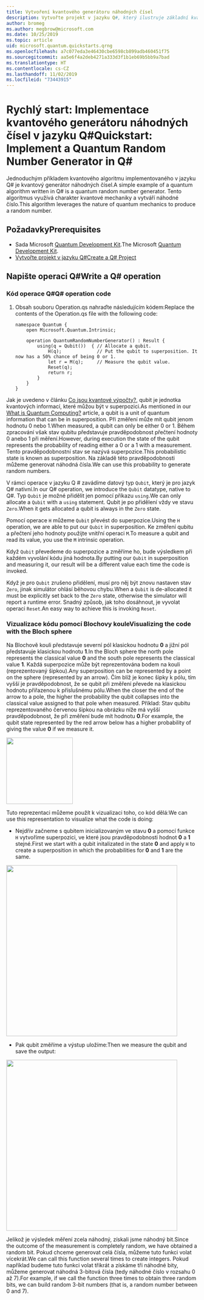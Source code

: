 ```yaml
---
title: Vytvoření kvantového generátoru náhodných čísel
description: Vytvořte projekt v jazyku Q#, který ilustruje základní kvantové koncepce, jako je například superpozice, vytvořením kvantového generátoru náhodných čísel.
author: bromeg
ms.author: megbrow@microsoft.com
ms.date: 10/25/2019
ms.topic: article
uid: microsoft.quantum.quickstarts.qrng
ms.openlocfilehash: a7c077eda3e46430cbe6598cb899adb460451f75
ms.sourcegitcommit: aa5e6f4a2deb4271a333d3f1b1eb69b5bb9a7bad
ms.translationtype: HT
ms.contentlocale: cs-CZ
ms.lasthandoff: 11/02/2019
ms.locfileid: "73443915"
---
```

# <a name="quickstart-implement-a-quantum-random-number-generator-in-q"></a><span data-ttu-id="ab559-103">Rychlý start: Implementace kvantového generátoru náhodných čísel v jazyku Q#</span><span class="sxs-lookup"><span data-stu-id="ab559-103">Quickstart: Implement a Quantum Random Number Generator in Q#</span></span>
<span data-ttu-id="ab559-104">Jednoduchým příkladem kvantového algoritmu implementovaného v jazyku Q# je kvantový generátor náhodných čísel.</span><span class="sxs-lookup"><span data-stu-id="ab559-104">A simple example of a quantum algorithm written in Q# is a quantum random number generator.</span></span> <span data-ttu-id="ab559-105">Tento algoritmus využívá charakter kvantové mechaniky a vytváří náhodné číslo.</span><span class="sxs-lookup"><span data-stu-id="ab559-105">This algorithm leverages the nature of quantum mechanics to produce a random number.</span></span> 

## <a name="prerequisites"></a><span data-ttu-id="ab559-106">Požadavky</span><span class="sxs-lookup"><span data-stu-id="ab559-106">Prerequisites</span></span>

- <span data-ttu-id="ab559-107">Sada Microsoft [Quantum Development Kit](xref:microsoft.quantum.install).</span><span class="sxs-lookup"><span data-stu-id="ab559-107">The Microsoft [Quantum Development Kit](xref:microsoft.quantum.install).</span></span>
- [<span data-ttu-id="ab559-108">Vytvořte projekt v jazyku Q#</span><span class="sxs-lookup"><span data-stu-id="ab559-108">Create a Q# Project</span></span>](xref:microsoft.quantum.howto.createproject)


## <a name="write-a-q-operation"></a><span data-ttu-id="ab559-109">Napište operaci Q#</span><span class="sxs-lookup"><span data-stu-id="ab559-109">Write a Q# operation</span></span>

### <a name="q-operation-code"></a><span data-ttu-id="ab559-110">Kód operace Q#</span><span class="sxs-lookup"><span data-stu-id="ab559-110">Q# operation code</span></span>

1. <span data-ttu-id="ab559-111">Obsah souboru Operation.qs nahraďte následujícím kódem:</span><span class="sxs-lookup"><span data-stu-id="ab559-111">Replace the contents of the Operation.qs file with the following code:</span></span>

    ```qsharp
    namespace Quantum {
        open Microsoft.Quantum.Intrinsic;

        operation QuantumRandomNumberGenerator() : Result {
            using(q = Qubit())  { // Allocate a qubit.
                H(q);             // Put the qubit to superposition. It now has a 50% chance of being 0 or 1.
                let r = M(q);     // Measure the qubit value.
                Reset(q);
                return r;
            }
        }
    }
    ```

<span data-ttu-id="ab559-112">Jak je uvedeno v článku [Co jsou kvantové výpočty?](xref:microsoft.quantum.overview.what), qubit je jednotka kvantových informací, které můžou být v superpozici.</span><span class="sxs-lookup"><span data-stu-id="ab559-112">As mentioned in our [What is Quantum Computing?](xref:microsoft.quantum.overview.what) article, a qubit is a unit of quantum information that can be in superposition.</span></span> <span data-ttu-id="ab559-113">Při změření může mít qubit jenom hodnotu 0 nebo 1.</span><span class="sxs-lookup"><span data-stu-id="ab559-113">When measured, a qubit can only be either 0 or 1.</span></span> <span data-ttu-id="ab559-114">Během zpracování však stav qubitu představuje pravděpodobnost přečtení hodnoty 0 anebo 1 při měření.</span><span class="sxs-lookup"><span data-stu-id="ab559-114">However, during execution the state of the qubit represents the probability of reading either a 0 or a 1 with a measurement.</span></span> <span data-ttu-id="ab559-115">Tento pravděpodobnostní stav se nazývá superpozice.</span><span class="sxs-lookup"><span data-stu-id="ab559-115">This probabilistic state is known as superposition.</span></span> <span data-ttu-id="ab559-116">Na základě této pravděpodobnosti můžeme generovat náhodná čísla.</span><span class="sxs-lookup"><span data-stu-id="ab559-116">We can use this probability to generate random numbers.</span></span>

<span data-ttu-id="ab559-117">V rámci operace v jazyku Q # zavádíme datový typ `Qubit`, který je pro jazyk Q# nativní.</span><span class="sxs-lookup"><span data-stu-id="ab559-117">In our Q# operation, we introduce the `Qubit` datatype, native to Q#.</span></span> <span data-ttu-id="ab559-118">Typ `Qubit` je možné přidělit jen pomocí příkazu `using`.</span><span class="sxs-lookup"><span data-stu-id="ab559-118">We can only allocate a `Qubit` with a `using` statement.</span></span> <span data-ttu-id="ab559-119">Qubit je po přidělení vždy ve stavu `Zero`.</span><span class="sxs-lookup"><span data-stu-id="ab559-119">When it gets allocated a qubit is always in the `Zero`  state.</span></span> 

<span data-ttu-id="ab559-120">Pomocí operace `H` můžeme `Qubit` převést do superpozice.</span><span class="sxs-lookup"><span data-stu-id="ab559-120">Using the `H` operation, we are able to put our `Qubit` in superposition.</span></span> <span data-ttu-id="ab559-121">Ke změření qubitu a přečtení jeho hodnoty použijte vnitřní operaci `M`.</span><span class="sxs-lookup"><span data-stu-id="ab559-121">To measure a qubit and read its value, you use the `M` intrinsic operation.</span></span>

<span data-ttu-id="ab559-122">Když `Qubit` převedeme do superpozice a změříme ho, bude výsledkem při každém vyvolání kódu jiná hodnota.</span><span class="sxs-lookup"><span data-stu-id="ab559-122">By putting our `Qubit` in superposition and measuring it, our result will be a different value each time the code is invoked.</span></span> 

<span data-ttu-id="ab559-123">Když je pro `Qubit` zrušeno přidělení, musí pro něj být znovu nastaven stav `Zero`, jinak simulátor ohlásí běhovou chybu.</span><span class="sxs-lookup"><span data-stu-id="ab559-123">When a `Qubit` is de-allocated it must be explicitly set back to the `Zero` state, otherwise the simulator will report a runtime error.</span></span> <span data-ttu-id="ab559-124">Snadný způsob, jak toho dosáhnout, je vyvolat operaci `Reset`.</span><span class="sxs-lookup"><span data-stu-id="ab559-124">An easy way to achieve this is invoking `Reset`.</span></span>

### <a name="visualizing-the-code-with-the-bloch-sphere"></a><span data-ttu-id="ab559-125">Vizualizace kódu pomocí Blochovy koule</span><span class="sxs-lookup"><span data-stu-id="ab559-125">Visualizing the code with the Bloch sphere</span></span>

<span data-ttu-id="ab559-126">Na Blochově kouli představuje severní pól klasickou hodnotu **0** a jižní pól představuje klasickou hodnotu **1**.</span><span class="sxs-lookup"><span data-stu-id="ab559-126">In the Bloch sphere the north pole represents the classical value **0** and the south pole represents the classical value **1**.</span></span> <span data-ttu-id="ab559-127">Každá superpozice může být reprezentována bodem na kouli (reprezentovaný šipkou).</span><span class="sxs-lookup"><span data-stu-id="ab559-127">Any superposition can be represented by a point on the sphere (represented by an arrow).</span></span> <span data-ttu-id="ab559-128">Čím blíž je konec šipky k pólu, tím vyšší je pravděpodobnost, že se qubit při změření převede na klasickou hodnotu přiřazenou k příslušnému pólu.</span><span class="sxs-lookup"><span data-stu-id="ab559-128">When the closer the end of the arrow to a pole, the higher the probability the qubit collapses into the classical value assigned to that pole when measured.</span></span> <span data-ttu-id="ab559-129">Příklad: Stav qubitu reprezentovaného červenou šipkou na obrázku níže má vyšší pravděpodobnost, že při změření bude mít hodnotu **0**.</span><span class="sxs-lookup"><span data-stu-id="ab559-129">For example, the qubit state represented by the red arrow below has a higher probability of giving the value **0** if we measure it.</span></span>

<img src="./Bloch.svg" width="175">

<span data-ttu-id="ab559-130">Tuto reprezentaci můžeme použít k vizualizaci toho, co kód dělá:</span><span class="sxs-lookup"><span data-stu-id="ab559-130">We can use this representation to visualize what the code is doing:</span></span>

* <span data-ttu-id="ab559-131">Nejdřív začneme s qubitem inicializovaným ve stavu **0** a pomocí funkce `H` vytvoříme superpozici, ve které jsou pravděpodobnosti hodnot **0** a **1** stejné.</span><span class="sxs-lookup"><span data-stu-id="ab559-131">First we start with a qubit initalizated in the state **0** and apply `H` to create a superposition in which the probabilities for **0** and **1** are the same.</span></span>

<img src="./H.svg" width="450">

* <span data-ttu-id="ab559-132">Pak qubit změříme a výstup uložíme:</span><span class="sxs-lookup"><span data-stu-id="ab559-132">Then we measure the qubit and save the output:</span></span>

<img src="./Measurement2.svg" width="450">

<span data-ttu-id="ab559-133">Jelikož je výsledek měření zcela náhodný, získali jsme náhodný bit.</span><span class="sxs-lookup"><span data-stu-id="ab559-133">Since the outcome of the measurement is completely random, we have obtained a random bit.</span></span> <span data-ttu-id="ab559-134">Pokud chceme generovat celá čísla, můžeme tuto funkci volat vícekrát.</span><span class="sxs-lookup"><span data-stu-id="ab559-134">We can call this function several times to create integers.</span></span> <span data-ttu-id="ab559-135">Pokud například budeme tuto funkci volat třikrát a získáme tři náhodné bity, můžeme generovat náhodná 3-bitová čísla (tedy náhodné číslo v rozsahu 0 až 7).</span><span class="sxs-lookup"><span data-stu-id="ab559-135">For example, if we call the function three times to obtain three random bits, we can build random 3-bit numbers (that is, a random number between 0 and 7).</span></span>
